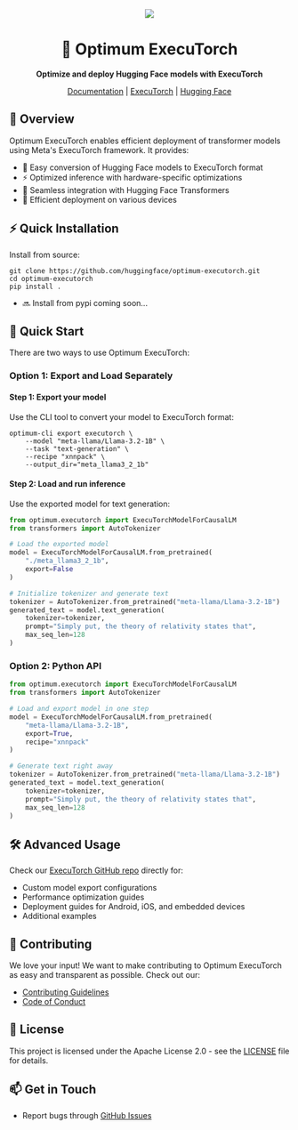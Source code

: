 <div align="center">

<img src="https://huggingface.co/datasets/optimum/documentation-images/resolve/main/executorch/logo/optimum-executorch.png"/>

# 🤗 Optimum ExecuTorch

**Optimize and deploy Hugging Face models with ExecuTorch**

[Documentation](https://huggingface.co/docs/optimum/index) | [ExecuTorch](https://github.com/pytorch/executorch) | [Hugging Face](https://huggingface.co/)

</div>

## 🚀 Overview

Optimum ExecuTorch enables efficient deployment of transformer models using Meta's ExecuTorch framework. It provides:
- 🔄 Easy conversion of Hugging Face models to ExecuTorch format
- ⚡ Optimized inference with hardware-specific optimizations
- 🤝 Seamless integration with Hugging Face Transformers
- 📱 Efficient deployment on various devices

## ⚡ Quick Installation

Install from source:
```
git clone https://github.com/huggingface/optimum-executorch.git
cd optimum-executorch
pip install .
```

- 🔜 Install from pypi coming soon...

## 🎯 Quick Start

There are two ways to use Optimum ExecuTorch:

### Option 1: Export and Load Separately

#### Step 1: Export your model
Use the CLI tool to convert your model to ExecuTorch format:
```
optimum-cli export executorch \
    --model "meta-llama/Llama-3.2-1B" \
    --task "text-generation" \
    --recipe "xnnpack" \
    --output_dir="meta_llama3_2_1b"
```

#### Step 2: Load and run inference
Use the exported model for text generation:
```python
from optimum.executorch import ExecuTorchModelForCausalLM
from transformers import AutoTokenizer

# Load the exported model
model = ExecuTorchModelForCausalLM.from_pretrained(
    "./meta_llama3_2_1b",
    export=False
)

# Initialize tokenizer and generate text
tokenizer = AutoTokenizer.from_pretrained("meta-llama/Llama-3.2-1B")
generated_text = model.text_generation(
    tokenizer=tokenizer,
    prompt="Simply put, the theory of relativity states that",
    max_seq_len=128
)
```

### Option 2: Python API
```python
from optimum.executorch import ExecuTorchModelForCausalLM
from transformers import AutoTokenizer

# Load and export model in one step
model = ExecuTorchModelForCausalLM.from_pretrained(
    "meta-llama/Llama-3.2-1B",
    export=True,
    recipe="xnnpack"
)

# Generate text right away
tokenizer = AutoTokenizer.from_pretrained("meta-llama/Llama-3.2-1B")
generated_text = model.text_generation(
    tokenizer=tokenizer,
    prompt="Simply put, the theory of relativity states that",
    max_seq_len=128
)
```

## 🛠️ Advanced Usage

Check our [ExecuTorch GitHub repo](https://github.com/pytorch/executorch) directly for:
- Custom model export configurations
- Performance optimization guides
- Deployment guides for Android, iOS, and embedded devices
- Additional examples

## 🤝 Contributing

We love your input! We want to make contributing to Optimum ExecuTorch as easy and transparent as possible. Check out our:

- [Contributing Guidelines](CONTRIBUTING.md)
- [Code of Conduct](CODE_OF_CONDUCT.md)

## 📝 License

This project is licensed under the Apache License 2.0 - see the [LICENSE](LICENSE) file for details.

## 📫 Get in Touch

- Report bugs through [GitHub Issues](https://github.com/huggingface/optimum-executorch/issues)
